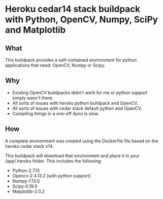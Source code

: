 # Heroku cedar14 stack buildpack with Python, OpenCV, Numpy, SciPy and Matplotlib

## What
This buildpack provides a self-contained environment for python applications that need:
OpenCV, Numpy or Scipy.

## Why
- Existing OpenCV buildpacks didin't work for me or python support simply wasn't there.
- All sorts of issues with heroku python buildpack and OpenCV.
- All sorts of issues with cedar stack default python and OpenCV.
- Compiling things in a one-off dyno is slow.

## How
A complete environment was created using the Dockerfile file based on the heroku cedar stack v14.

This buildpack will download that environment and place it in your /app/.heroku folder.
This includes the following:
- Python-2.7.13
- Opencv-2.4.13.2 (with python support)
- Numpy-1.13.0
- Scipy-0.19.0
- Matplotlib-2.0.2
